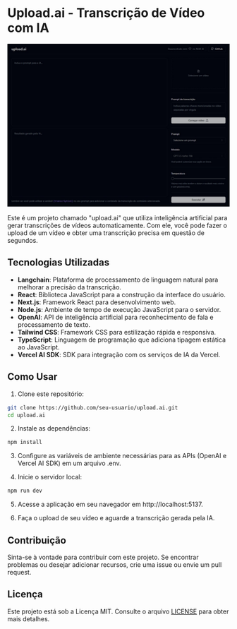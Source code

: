 # Upload.ai - Transcrição de Vídeo com IA

![Design do Projeto](./web/design/pre-select.jpeg)

Este é um projeto chamado "upload.ai" que utiliza inteligência artificial para gerar transcrições de vídeos automaticamente. Com ele, você pode fazer o upload de um vídeo e obter uma transcrição precisa em questão de segundos.

## Tecnologias Utilizadas

- **Langchain**: Plataforma de processamento de linguagem natural para melhorar a precisão da transcrição.
- **React**: Biblioteca JavaScript para a construção da interface do usuário.
- **Next.js**: Framework React para desenvolvimento web.
- **Node.js**: Ambiente de tempo de execução JavaScript para o servidor.
- **OpenAI**: API de inteligência artificial para reconhecimento de fala e processamento de texto.
- **Tailwind CSS**: Framework CSS para estilização rápida e responsiva.
- **TypeScript**: Linguagem de programação que adiciona tipagem estática ao JavaScript.
- **Vercel AI SDK**: SDK para integração com os serviços de IA da Vercel.

## Como Usar

1. Clone este repositório:

```bash
git clone https://github.com/seu-usuario/upload.ai.git
cd upload.ai
```

2. Instale as dependências:

```bash
npm install
```

3. Configure as variáveis de ambiente necessárias para as APIs (OpenAI e Vercel AI SDK) em um arquivo .env.

4. Inicie o servidor local:

```bash
npm run dev
```

5. Acesse a aplicação em seu navegador em http://localhost:5137.

6. Faça o upload de seu vídeo e aguarde a transcrição gerada pela IA.

## Contribuição

Sinta-se à vontade para contribuir com este projeto. Se encontrar problemas ou desejar adicionar recursos, crie uma issue ou envie um pull request.

## Licença

Este projeto está sob a Licença MIT. Consulte o arquivo [LICENSE](./LICENSE) para obter mais detalhes.
